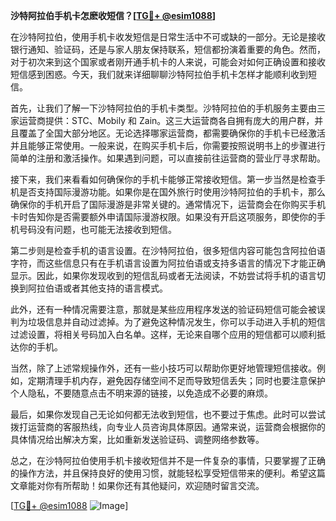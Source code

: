 **沙特阿拉伯手机卡怎麽收短信？[[TG💪+ @esim1088](https://t.me/s/esim1088)]**

在沙特阿拉伯，使用手机卡收发短信是日常生活中不可或缺的一部分。无论是接收银行通知、验证码，还是与家人朋友保持联系，短信都扮演着重要的角色。然而，对于初次来到这个国家或者刚开通手机卡的人来说，可能会对如何正确设置和接收短信感到困惑。今天，我们就来详细聊聊沙特阿拉伯手机卡怎样才能顺利收到短信。

首先，让我们了解一下沙特阿拉伯的手机卡类型。沙特阿拉伯的手机服务主要由三家运营商提供：STC、Mobily 和 Zain。这三大运营商各自拥有庞大的用户群，并且覆盖了全国大部分地区。无论选择哪家运营商，都需要确保你的手机卡已经激活并且能够正常使用。一般来说，在购买手机卡后，你需要按照说明书上的步骤进行简单的注册和激活操作。如果遇到问题，可以直接前往运营商的营业厅寻求帮助。

接下来，我们来看看如何确保你的手机卡能够正常接收短信。第一步当然是检查手机是否支持国际漫游功能。如果你是在国外旅行时使用沙特阿拉伯的手机卡，那么确保你的手机开启了国际漫游是非常关键的。通常情况下，运营商会在你购买手机卡时告知你是否需要额外申请国际漫游权限。如果没有开启这项服务，即使你的手机号码没有问题，也可能无法接收到短信。

第二步则是检查手机的语言设置。在沙特阿拉伯，很多短信内容可能包含阿拉伯语字符，而这些信息只有在手机语言设置为阿拉伯语或支持多语言的情况下才能正确显示。因此，如果你发现收到的短信乱码或者无法阅读，不妨尝试将手机的语言切换到阿拉伯语或者其他支持的语言模式。

此外，还有一种情况需要注意，那就是某些应用程序发送的验证码短信可能会被误判为垃圾信息并自动过滤掉。为了避免这种情况发生，你可以手动进入手机的短信过滤设置，将相关号码加入白名单。这样，无论来自哪个应用的短信都可以顺利抵达你的手机。

当然，除了上述常规操作外，还有一些小技巧可以帮助你更好地管理短信接收。例如，定期清理手机内存，避免因存储空间不足而导致短信丢失；同时也要注意保护个人隐私，不要随意点击不明来源的链接，以免造成不必要的麻烦。

最后，如果你发现自己无论如何都无法收到短信，也不要过于焦虑。此时可以尝试拨打运营商的客服热线，向专业人员咨询具体原因。通常来说，运营商会根据你的具体情况给出解决方案，比如重新发送验证码、调整网络参数等。

总之，在沙特阿拉伯使用手机卡接收短信并不是一件复杂的事情，只要掌握了正确的操作方法，并且保持良好的使用习惯，就能轻松享受短信带来的便利。希望这篇文章能对你有所帮助！如果你还有其他疑问，欢迎随时留言交流。

[[TG💪+ @esim1088](https://t.me/s/esim1088) ![Image](https://i.postimg.cc/4NQfJmqS/Snipaste-2025-05-13-00-14-12.png)]